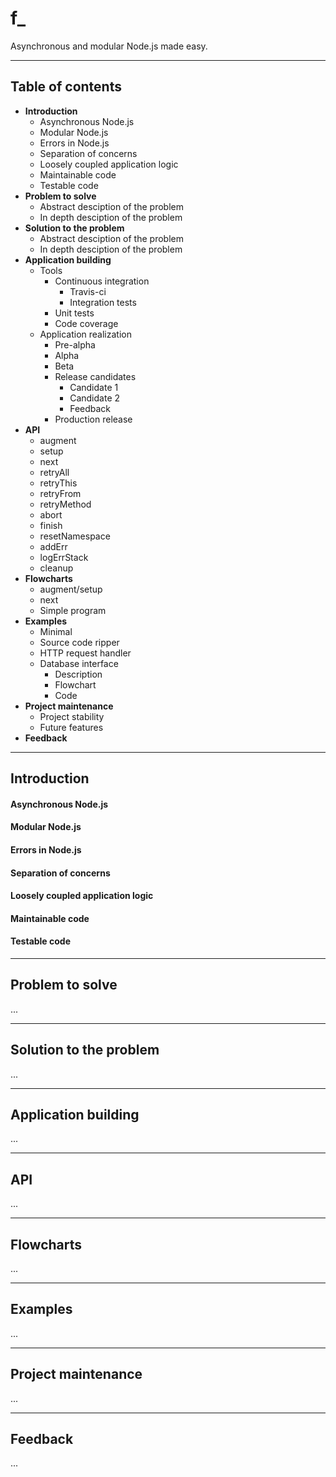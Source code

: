 # f_

Asynchronous and modular Node.js made easy.

---

## Table of contents

<!--- TABLE_OF_CONTENTS -->
* **Introduction**
  - Asynchronous Node.js
  - Modular Node.js
  - Errors in Node.js
  - Separation of concerns
  - Loosely coupled application logic
  - Maintainable code
  - Testable code
* **Problem to solve**
  - Abstract desciption of the problem
  - In depth desciption of the problem
* **Solution to the problem**
  - Abstract desciption of the problem
  - In depth desciption of the problem
* **Application building**
  - Tools
    + Continuous integration
      * Travis-ci 
      * Integration tests
    + Unit tests
    + Code coverage
  - Application realization
    + Pre-alpha
    + Alpha
    + Beta
    + Release candidates
      * Candidate 1
      * Candidate 2
      * Feedback
    + Production release
* **API**
  - augment
  - setup
  - next
  - retryAll
  - retryThis
  - retryFrom
  - retryMethod
  - abort
  - finish
  - resetNamespace
  - addErr
  - logErrStack
  - cleanup
* **Flowcharts**
  - augment/setup
  - next
  - Simple program
* **Examples**
  - Minimal
  - Source code ripper
  - HTTP request handler
  - Database interface
    + Description
    + Flowchart
    + Code
* **Project maintenance**
  - Project stability
  - Future features
* **Feedback**
<!--- /TABLE_OF_CONTENTS -->

---

<!--- CONTENT -->
## Introduction

#### Asynchronous Node.js
#### Modular Node.js
#### Errors in Node.js
#### Separation of concerns
#### Loosely coupled application logic
#### Maintainable code
#### Testable code


---

## Problem to solve

...


---

## Solution to the problem

...


---

## Application building

...


---

## API

...


---

## Flowcharts

...


---

## Examples

...


---

## Project maintenance

...


---

## Feedback

...
<!--- /CONTENT -->